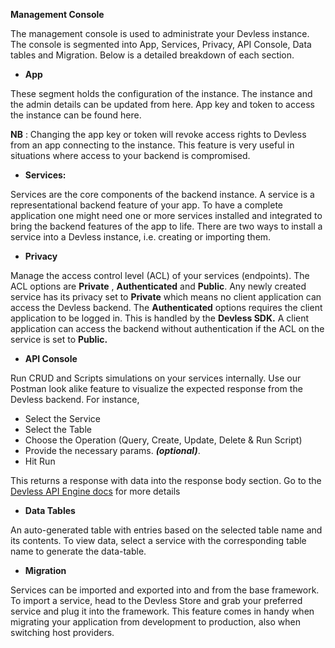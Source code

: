 **Management Console**

The management console is used to administrate your Devless instance. The console is segmented into App, Services, Privacy, API Console, Data tables and Migration. Below is a detailed breakdown of each section.


- **App**

These segment holds the configuration of the instance. The instance and the admin details can be updated from here. App key and token to access the instance can be found here.

**NB** : Changing the app key or token will revoke access rights to Devless from an app connecting to the instance. This feature is very useful in situations where access to your backend is compromised.


- **Services:**

Services are the core components of the backend instance. A service is a representational backend feature of your app. To have a complete application one might need one or more services installed and integrated to bring the backend features of the app to life. There are two ways to install a service into a Devless instance, i.e. creating or importing them.


- **Privacy**

Manage the access control level (ACL) of your services (endpoints). The ACL options are **Private** , **Authenticated** and **Public**. Any newly created service has its privacy set to **Private** which means no client application can access the Devless backend. The **Authenticated** options requires the client application to be logged in. This is handled by the **Devless SDK.** A client application can access the backend without authentication if the ACL on the service is set to **Public.**


- **API Console**

Run CRUD and Scripts simulations on your services internally. Use our Postman look alike feature to visualize the expected response from the Devless backend. For instance,

- Select the Service 
- Select the Table 
- Choose the Operation (Query, Create, Update, Delete & Run Script)
- Provide the necessary params. ***(optional)***.
- Hit Run

This returns a response with data into the response body section. Go to the [Devless API Engine docs](https://github.com/DevlessTeam/docs/blob/master/api-engine.md) for more details


- **Data Tables**

An auto-generated table with entries based on the selected table name and its contents. To view data, select a service with the corresponding table name to generate the data-table.


- **Migration**

Services can be imported and exported into and from the base framework. To import a service, head to the Devless Store and grab your preferred service and plug it into the framework.
This feature comes in handy when migrating your application from development to production, also when switching host providers.
